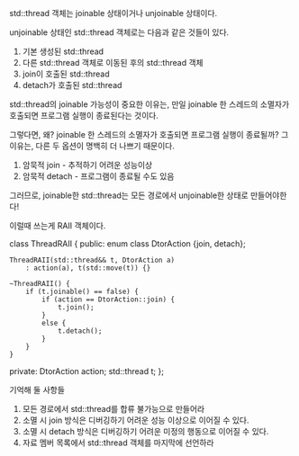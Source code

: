 std::thread 객체는 joinable 상태이거나 unjoinable 상태이다.

unjoinable 상태인 std::thread 객체로는 다음과 같은 것들이 있다.

1) 기본 생성된 std::thread
2) 다른 std::thread 객체로 이동된 후의 std::thread 객체
3) join이 호출된 std::thread
4) detach가 호출된 std::thread

std::thread의 joinable 가능성이 중요한 이유는, 만일 joinable 한 스레드의 소멸자가 호출되면 프로그램 실행이 종료된다는 것이다.

그렇다면, 왜? joinable 한 스레드의 소멸자가 호출되면 프로그램 실행이 종료될까?
그 이유는, 다른 두 옵션이 명백히 더 나쁘기 때문이다.

1) 암묵적 join - 추적하기 어려운 성능이상
2) 암묵적 detach - 프로그램이 종료될 수도 있음


그러므로, joinable한 std::thread는 모든 경로에서 unjoinable한 상태로 만들어야한다!

이럴때 쓰는게 RAII 객체이다.

class ThreadRAII {
public:
    enum class DtorAction {join, detach};

    ThreadRAII(std::thread&& t, DtorAction a)
        : action(a), t(std::move(t)) {}

    ~ThreadRAII() {
        if (t.joinable() == false) {
            if (action == DtorAction::join) {
                t.join();
            }
            else {
                t.detach();
            }
        }
    }
private:
    DtorAction action;
    std::thread t;
};


기억해 둘 사항들
1) 모든 경로에서 std::thread를 합류 불가능으로 만들어라
2) 소멸 시 join 방식은 디버깅하기 어려운 성능 이상으로 이어질 수 있다.
3) 소멸 시 detach 방식은 디버깅하기 어려운 미정의 행동으로 이어질 수 있다.
4) 자료 멤버 목록에서 std::thread 객체를 마지막에 선언하라
